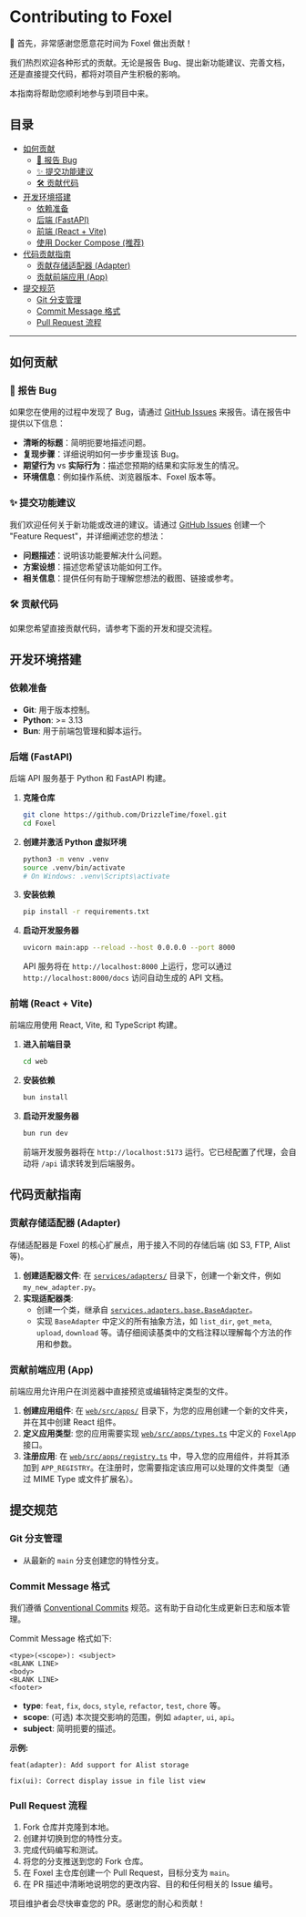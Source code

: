# Contributing to Foxel

🎉 首先，非常感谢您愿意花时间为 Foxel 做出贡献！

我们热烈欢迎各种形式的贡献。无论是报告 Bug、提出新功能建议、完善文档，还是直接提交代码，都将对项目产生积极的影响。

本指南将帮助您顺利地参与到项目中来。

## 目录

- [如何贡献](#如何贡献)
  - [🐛 报告 Bug](#-报告-bug)
  - [✨ 提交功能建议](#-提交功能建议)
  - [🛠️ 贡献代码](#️-贡献代码)
- [开发环境搭建](#开发环境搭建)
  - [依赖准备](#依赖准备)
  - [后端 (FastAPI)](#后端-fastapi)
  - [前端 (React + Vite)](#前端-react--vite)
  - [使用 Docker Compose (推荐)](#使用-docker-compose-推荐)
- [代码贡献指南](#代码贡献指南)
  - [贡献存储适配器 (Adapter)](#贡献存储适配器-adapter)
  - [贡献前端应用 (App)](#贡献前端应用-app)
- [提交规范](#提交规范)
  - [Git 分支管理](#git-分支管理)
  - [Commit Message 格式](#commit-message-格式)
  - [Pull Request 流程](#pull-request-流程)

---

## 如何贡献

### 🐛 报告 Bug

如果您在使用的过程中发现了 Bug，请通过 [GitHub Issues](https://github.com/DrizzleTime/Foxel/issues) 来报告。请在报告中提供以下信息：

- **清晰的标题**：简明扼要地描述问题。
- **复现步骤**：详细说明如何一步步重现该 Bug。
- **期望行为** vs **实际行为**：描述您预期的结果和实际发生的情况。
- **环境信息**：例如操作系统、浏览器版本、Foxel 版本等。

### ✨ 提交功能建议

我们欢迎任何关于新功能或改进的建议。请通过 [GitHub Issues](https://github.com/DrizzleTime/Foxel/issues) 创建一个 "Feature Request"，并详细阐述您的想法：

- **问题描述**：说明该功能要解决什么问题。
- **方案设想**：描述您希望该功能如何工作。
- **相关信息**：提供任何有助于理解您想法的截图、链接或参考。

### 🛠️ 贡献代码

如果您希望直接贡献代码，请参考下面的开发和提交流程。

## 开发环境搭建

### 依赖准备

- **Git**: 用于版本控制。
- **Python**: >= 3.13
- **Bun**: 用于前端包管理和脚本运行。

### 后端 (FastAPI)

后端 API 服务基于 Python 和 FastAPI 构建。

1. **克隆仓库**

    ```bash
    git clone https://github.com/DrizzleTime/foxel.git
    cd Foxel
    ```

2. **创建并激活 Python 虚拟环境**

    ```bash
    python3 -m venv .venv
    source .venv/bin/activate
    # On Windows: .venv\Scripts\activate
    ```

3. **安装依赖**

    ```bash
    pip install -r requirements.txt
    ```

4. **启动开发服务器**

    ```bash
    uvicorn main:app --reload --host 0.0.0.0 --port 8000
    ```

    API 服务将在 `http://localhost:8000` 上运行，您可以通过 `http://localhost:8000/docs` 访问自动生成的 API 文档。

### 前端 (React + Vite)

前端应用使用 React, Vite, 和 TypeScript 构建。

1. **进入前端目录**

    ```bash
    cd web
    ```

2. **安装依赖**

    ```bash
    bun install
    ```

3. **启动开发服务器**

    ```bash
    bun run dev
    ```

    前端开发服务器将在 `http://localhost:5173` 运行。它已经配置了代理，会自动将 `/api` 请求转发到后端服务。

## 代码贡献指南

### 贡献存储适配器 (Adapter)

存储适配器是 Foxel 的核心扩展点，用于接入不同的存储后端 (如 S3, FTP, Alist 等)。

1. **创建适配器文件**: 在 [`services/adapters/`](services/adapters/) 目录下，创建一个新文件，例如 `my_new_adapter.py`。
2. **实现适配器类**:
    - 创建一个类，继承自 [`services.adapters.base.BaseAdapter`](services/adapters/base.py)。
    - 实现 `BaseAdapter` 中定义的所有抽象方法，如 `list_dir`, `get_meta`, `upload`, `download` 等。请仔细阅读基类中的文档注释以理解每个方法的作用和参数。

### 贡献前端应用 (App)

前端应用允许用户在浏览器中直接预览或编辑特定类型的文件。

1. **创建应用组件**: 在 [`web/src/apps/`](web/src/apps/) 目录下，为您的应用创建一个新的文件夹，并在其中创建 React 组件。
2. **定义应用类型**: 您的应用需要实现 [`web/src/apps/types.ts`](web/src/apps/types.ts) 中定义的 `FoxelApp` 接口。
3. **注册应用**: 在 [`web/src/apps/registry.ts`](web/src/apps/registry.ts) 中，导入您的应用组件，并将其添加到 `APP_REGISTRY`。在注册时，您需要指定该应用可以处理的文件类型（通过 MIME Type 或文件扩展名）。

## 提交规范

### Git 分支管理

- 从最新的 `main` 分支创建您的特性分支。

### Commit Message 格式

我们遵循 [Conventional Commits](https://www.conventionalcommits.org/) 规范。这有助于自动化生成更新日志和版本管理。

Commit Message 格式如下:

```
<type>(<scope>): <subject>
<BLANK LINE>
<body>
<BLANK LINE>
<footer>
```

- **type**: `feat`, `fix`, `docs`, `style`, `refactor`, `test`, `chore` 等。
- **scope**: (可选) 本次提交影响的范围，例如 `adapter`, `ui`, `api`。
- **subject**: 简明扼要的描述。

**示例:**

```
feat(adapter): Add support for Alist storage
```

```
fix(ui): Correct display issue in file list view
```

### Pull Request 流程

1. Fork 仓库并克隆到本地。
2. 创建并切换到您的特性分支。
3. 完成代码编写和测试。
4. 将您的分支推送到您的 Fork 仓库。
5. 在 Foxel 主仓库创建一个 Pull Request，目标分支为 `main`。
6. 在 PR 描述中清晰地说明您的更改内容、目的和任何相关的 Issue 编号。

项目维护者会尽快审查您的 PR。感谢您的耐心和贡献！
